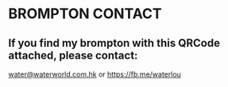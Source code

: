# BROMPTON CONTACT

## If you find my brompton with this QRCode attached, please contact:

water@waterworld.com.hk or
https://fb.me/waterlou